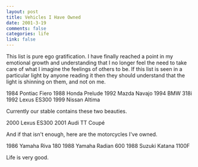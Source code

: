 ```yaml
--- 
layout: post
title: Vehicles I Have Owned
date: 2001-3-19
comments: false
categories: life
link: false
---
```

This list is pure ego gratification. I have finally reached a point in my emotional growth and                  understanding that I no longer feel the need to take care of what I imagine the feelings of others to                  be. If this list is seen in a particular light by anyone reading it then they should understand                  that the light is shinning on them, and not on me.

1984 Pontiac Fiero
1988 Honda Prelude
1992 Mazda Navajo
1994 BMW 318i
1992 Lexus ES300
1999 Nissan Altima

Currently our stable contains these two beauties.

2000 Lexus ES300
2001 Audi TT Coupé

And if that isn't enough, here are the motorcycles I've owned.

1986 Yamaha Riva 180
1988 Yamaha Radian 600
1988 Suzuki Katana 1100F



Life is very good.



